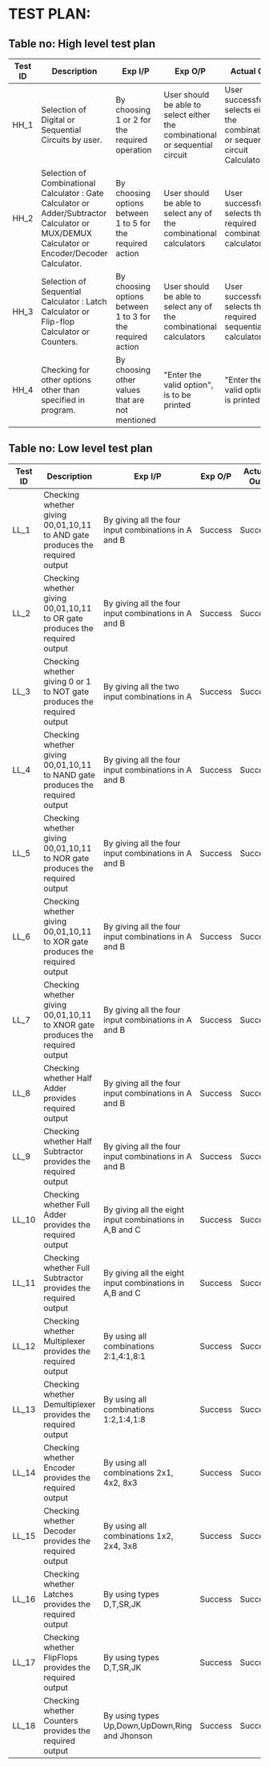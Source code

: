 # TEST PLAN:

## Table no: High level test plan

| **Test ID** | **Description**                                              | **Exp I/P** | **Exp O/P** | **Actual Out** |**Type Of Test**  |          
|-------------|--------------------------------------------------------------|------------|-------------|----------------|------------------|      
| HH_1 | Selection of Digital or Sequential Circuits by user. | By choosing 1 or 2 for the required operation | User should be able to select either the combinational or sequential circuit | User successfully selects either the combinational or sequential circuit Calculator | Technical | 
| HH_2 | Selection of Combinational Calculator : Gate Calculator or Adder/Subtractor Calculator or MUX/DEMUX Calculator or Encoder/Decoder Calculator. | By choosing options between 1 to 5 for the required action | User should be able to select any of the combinational calculators | User successfully selects the required combinational calculator | Technical | 
| HH_3 | Selection of Sequential Calculator : Latch Calculator or Flip-flop Calculator or Counters. | By choosing options between 1 to 3 for the required action | User should be able to select any of the combinational calculators | User successfully selects the required sequential calculator | Technical | 
| HH_4 | Checking for other options other than specified in program. | By choosing other values that are not mentioned | "Enter the valid option", is to be printed | "Enter the valid option", is printed | Boundary based |



## Table no: Low level test plan

| **Test ID** | **Description**                                              | **Exp I/P** | **Exp O/P** | **Actual Out** |**Type Of Test**  |    
|-------------|-----------------------------|------------|-------------|----------------|------------------|
| LL_1 |Checking whether giving 00,01,10,11 to AND gate produces the required output | By giving all the four input combinations in A and B |Success | Success | Requirement |
| LL_2 |Checking whether giving 00,01,10,11 to OR gate produces the required output |By giving all the four input combinations in A and B | Success |Success |Requirement |
| LL_3 |Checking whether giving 0 or 1 to NOT gate produces the required output|By giving all the two input combinations in A | Success | Success | Requirement |
| LL_4 |Checking whether giving 00,01,10,11 to NAND gate produces the required output |By giving all the four input combinations in A and B | Success | Success |Requirement |
| LL_5 |Checking whether giving 00,01,10,11 to NOR gate produces the required output |By giving all the four input combinations in A and B |Success  | Success | Requirement |
| LL_6 |Checking whether giving 00,01,10,11 to XOR gate produces the required output |By giving all the four input combinations in A and B | Success| Success |Requirement |
| LL_7 |Checking whether giving 00,01,10,11 to XNOR gate produces the required output |By giving all the four input combinations in A and B|Success  | Success | Requirement |
| LL_8 |Checking whether Half Adder provides required output |By giving all the four input combinations in A and B|Success  | Success | Requirement |
| LL_9 |Checking whether Half Subtractor provides the required output |By giving all the four input combinations in A and B|Success  | Success | Requirement |
| LL_10 |Checking whether Full Adder provides the required output |By giving all the eight input combinations in A,B and C|Success  | Success | Requirement|
| LL_11 |Checking whether Full Subtractor provides the required output |By giving all the eight input combinations in A,B and C|Success  | Success | Requirement|
| LL_12 |Checking whether Multiplexer provides the required output |By using all combinations 2:1,4:1,8:1|Success  | Success |Requirement|
| LL_13 |Checking whether Demultiplexer provides the required output |By using all combinations 1:2,1:4,1:8|Success  | Success |Requirement|
| LL_14 |Checking whether Encoder provides the required output |By using all combinations 2x1, 4x2, 8x3|Success  | Success |Requirement|
| LL_15 |Checking whether Decoder provides the required output |By using all combinations 1x2, 2x4, 3x8|Success  | Success |Requirement|
| LL_16 |Checking whether Latches provides the required output |By using types D,T,SR,JK|Success  | Success |Requirement|
| LL_17 |Checking whether FlipFlops provides the required output |By using types D,T,SR,JK|Success  | Success |Requirement|
| LL_18 |Checking whether Counters provides the required output |By using types Up,Down,UpDown,Ring and Jhonson|Success  | Success |Requirement|

